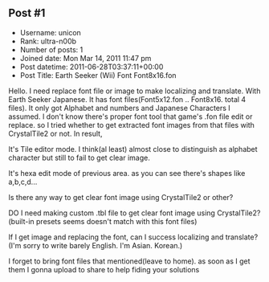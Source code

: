 ## Post #1
- Username: unicon
- Rank: ultra-n00b
- Number of posts: 1
- Joined date: Mon Mar 14, 2011 11:47 pm
- Post datetime: 2011-06-28T03:37:11+00:00
- Post Title: Earth Seeker (Wii) Font Font8x16.fon

Hello. I need replace font file or image to make localizing and translate.
With Earth Seeker Japanese. It has font files(Font5x12.fon .. Font8x16. total 4 files). It only got Alphabet and numbers and Japanese Characters I assumed.
I don't know there's proper font tool that game's .fon file edit or replace.
so I tried whether to get extracted font images from that files with CrystalTile2 or not. 
In result,



It's Tile editor mode. I think(al least) almost close to distinguish
as alphabet character but still to fail to get clear image.


It's hexa edit mode of previous area. as you can see there's shapes like
a,b,c,d...

Is there any way to get clear font image using CrystalTile2 or other?

DO I need making custom .tbl file to get clear font image using CrystalTile2?
(built-in presets seems doesn't match with this font files)

If I get image and replacing the font, can I success localizing and translate?
(I'm sorry to write barely English. I'm Asian. Korean.)

I forget to bring font files that mentioned(leave to home).
as soon as I get them I gonna upload to share to help fiding your solutions
